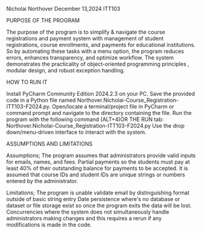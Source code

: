 Nicholai Northover
December 13,2024
ITT103

PURPOSE OF THE PROGRAM

The purpose of the program is to simplify & navigate the course registrations and payment system with management of student registrations, course enrollments, and payments for educational institutions. 
So by automating these tasks with a menu option, the program reduces errors, enhances transparency, and optimize workflow. 
The system demonstrates the practicality of object-oriented programming principles , modular design, and robust exception handling.

HOW TO RUN IT

Install PyCharm Community Edition 2024.2.3 on your PC.
Save the provided code in a Python file named Northover.Nicholai-Course_Registration-ITT103-F2024.py.
Open/locate a terminal/project file in PyCharm or command prompt and navigate to the directory containing the file.
Run the program with the following command (ALT+4)OR THE RUN tab: Northover.Nicholai-Course_Registration-ITT103-F2024.py
Use the drop down/menu-driven interface to interact with the system.

ASSUMPTIONS AND LIMITATIONS

Assumptions; The program assumes that administrators provide valid inputs for emails, names, and fees.
Partial payments so the students must pay at least 40% of their outstanding balance for payments to be accepted.
It is assumed that course IDs and student IDs are unique strings or numbers entered by the administrator.

Limitations; The program is unable validate email by distinguishing format outside of basic string entry
Date persistence where's no database or dataset or file storage exist so once the program exits the data will be lost.
Concurrencies where the system does not simultaneously handle administrators making changes and this requires a rerun if any modifications is made in the code.
